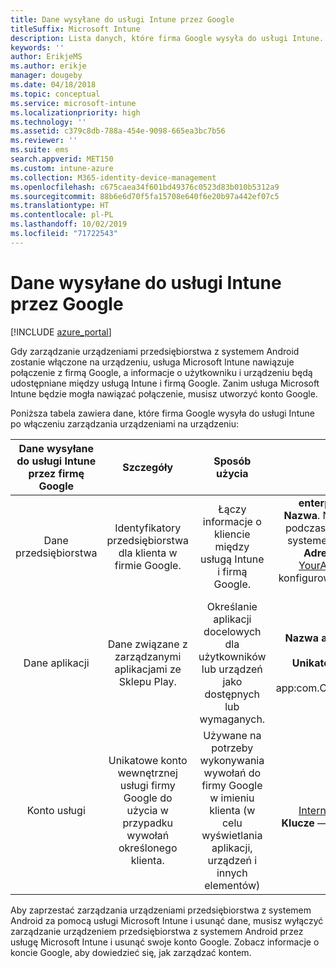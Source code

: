```yaml
---
title: Dane wysyłane do usługi Intune przez Google
titleSuffix: Microsoft Intune
description: Lista danych, które firma Google wysyła do usługi Intune.
keywords: ''
author: ErikjeMS
ms.author: erikje
manager: dougeby
ms.date: 04/18/2018
ms.topic: conceptual
ms.service: microsoft-intune
ms.localizationpriority: high
ms.technology: ''
ms.assetid: c379c8db-788a-454e-9098-665ea3bc7b56
ms.reviewer: ''
ms.suite: ems
search.appverid: MET150
ms.custom: intune-azure
ms.collection: M365-identity-device-management
ms.openlocfilehash: c675caea34f601bd49376c0523d83b010b5312a9
ms.sourcegitcommit: 88b6e6d70f5fa15708e640f6e20b97a442ef07c5
ms.translationtype: HT
ms.contentlocale: pl-PL
ms.lasthandoff: 10/02/2019
ms.locfileid: "71722543"
---
```

# <a name="data-google-sends-to-intune"></a>Dane wysyłane do usługi Intune przez Google

[!INCLUDE [azure_portal](../includes/azure_portal.md)]

Gdy zarządzanie urządzeniami przedsiębiorstwa z systemem Android zostanie włączone na urządzeniu, usługa Microsoft Intune nawiązuje połączenie z firmą Google, a informacje o użytkowniku i urządzeniu będą udostępniane między usługą Intune i firmą Google. Zanim usługa Microsoft Intune będzie mogła nawiązać połączenie, musisz utworzyć konto Google.

Poniższa tabela zawiera dane, które firma Google wysyła do usługi Intune po włączeniu zarządzania urządzeniami na urządzeniu:


| Dane wysyłane do usługi Intune przez firmę Google | Szczegóły | Sposób użycia | Przykład |
|:---:|:---:|:---:|:---:|
| Dane przedsiębiorstwa | Identyfikatory przedsiębiorstwa dla klienta w firmie Google. | Łączy informacje o kliencie między usługą Intune i firmą Google. | **enterpriseId** — przykład: LC04eik8a6.<br>**Nazwa**. Nazwa administratora wprowadzona podczas konfigurowania przedsiębiorstwa z systemem Android. Przykład: Jan Kowalski.<br>**Adres e-mail administratora**. Adres YourAdmin@gmail.com użyty podczas konfigurowania przedsiębiorstwa używającego systemu Android. |
| Dane aplikacji | Dane związane z zarządzanymi aplikacjami ze Sklepu Play. | Określanie aplikacji docelowych dla użytkowników lub urządzeń jako dostępnych lub wymaganych. | **Nazwa aplikacji** — przykład: Aplikacja spisu magazynowego Contoso.<br>**Unikatowy identyfikator reprezentujący aplikację** — przykład: app:com.Contoso.Warehouse.InventoryTracking |
| Konto usługi | Unikatowe konto wewnętrznej usługi firmy Google do użycia w przypadku wywołań określonego klienta. | Używane na potrzeby wykonywania wywołań do firmy Google w imieniu klienta (w celu wyświetlania aplikacji, urządzeń i innych elementów) | **Nazwa** — przykład: InternalAccount@InternalService.com.<br>**Klucze** — przykład: ServiceAccountPassword |


Aby zaprzestać zarządzania urządzeniami przedsiębiorstwa z systemem Android za pomocą usługi Microsoft Intune i usunąć dane, musisz wyłączyć zarządzanie urządzeniem przedsiębiorstwa z systemem Android przez usługę Microsoft Intune i usunąć swoje konto Google. Zobacz informacje o koncie Google, aby dowiedzieć się, jak zarządzać kontem.


